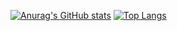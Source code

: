 [![Anurag's GitHub stats](https://github-readme-stats.vercel.app/api?username=nephisto1954&include_all_commits=true&count_private=true&&bg_color=45,1B676B,60B99A&show_icons=true)](https://github.com/anuraghazra/github-readme-stats)
[![Top Langs](https://github-readme-stats.vercel.app/api/top-langs/?username=nephisto1954&layout=compact&theme=algolia&hide=Objective-C)](https://github.com/anuraghazra/github-readme-stats)

